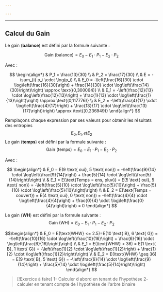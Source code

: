 ```yaml
---

---
```

---
## Calcul du Gain

Le gain (**balance**) est défini par la formule suivante :

$$
\text{Gain (balance)} = E_0 - E_1 \cdot P_1 - E_2 \cdot P_2
$$

Avec :

$$
\begin{align*}
& P_1 = \frac{13}{30} \\
& P_2 = \frac{17}{30} \\
& E = -\sum_{i} p_i \cdot \log(p_i) \\
& E_0 = -\left(\frac{16}{30} \cdot \log\left(\frac{16}{30}\right) + \frac{14}{30} \cdot \log\left(\frac{14}{30}\right)\right) \approx \text{(0,300064)} \\
& E_1 = -\left(\frac{12}{13} \cdot \log\left(\frac{12}{13}\right) + \frac{1}{13} \cdot \log\left(\frac{1}{13}\right)\right) \approx \text{(0,117776)} \\
& E_2 = -\left(\frac{4}{17} \cdot \log\left(\frac{4}{17}\right) + \frac{13}{17} \cdot \log\left(\frac{13}{17}\right)\right) \approx \text{(0,236949)}
\end{align*}
$$

Remplaçons chaque expression par ses valeurs pour obtenir les résultats des entropies $$E_0, E_1, et  E_2 $$
Le gain (**temps**) est défini par la formule suivante :
$$
\text{Gain (temps)} = E_0 - E_1 \cdot P_1 - E_2 \cdot P_2
$$

Avec :

$$ \begin{align*}  & E_0 = E(9 \text{ oui}, 5 \text{ non}) = -\left(\frac{9}{14} \cdot \log\left(\frac{9}{14}\right) + \frac{5}{14} \cdot \log\left(\frac{5}{14}\right)\right) \\ & E_1 = E(\text{Temps = ens, pluv}) = E(5 \text{ oui}, 5 \text{ non}) = -\left(\frac{5}{10} \cdot \log\left(\frac{5}{10}\right) + \frac{5}{10} \cdot \log\left(\frac{5}{10}\right)\right) \\ & E_2 = E(\text{Temps = couvert}) = E(4 \text{ oui}, 0 \text{ non}) = -\left(\frac{4}{4} \cdot \log\left(\frac{4}{4}\right) + \frac{0}{4} \cdot \log\left(\frac{0}{4}\right)\right) = 0 \end{align*} $$

Le gain (**WH**) est défini par la formule suivante :
$$
\text{Gain (WH)} = E_0 - E_1 \cdot P_1 - E_2 \cdot P_2
$$

$$\begin{align*} & E_0 = E(\text{WHW} <= 2.5)=E(10 \text{ B}, 6 \text{ G}) = -\left(\frac{10}{16} \cdot \log\left(\frac{10}{16}\right) + \frac{6}{16} \cdot \log\left(\frac{6}{16}\right)\right) \\ & E_1 = E(\text{WHW} < 36) = E(1 \text{ B}, 1 \text{ G}) = -\left(\frac{1}{2} \cdot \log\left(\frac{1}{2}\right) + \frac{1}{2} \cdot \log\left(\frac{1}{2}\right)\right) \\ & E_2 = E(\text{WHW} \geq 36) = E(9 \text{ B}, 5 \text{ G}) = -\left(\frac{9}{14} \cdot \log\left(\frac{9}{14}\right) + \frac{5}{14} \cdot \log\left(\frac{5}{14}\right)\right) \end{align*} $$

>[!Exercice  à faire]
1- Calculer d abord en tenant de l'hypothèse
2- calculer en tenant compte de l hypothèse de l'arbre binaire

